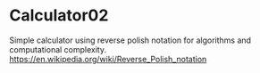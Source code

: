 # Calculator02
Simple calculator using reverse polish notation for algorithms and computational complexity.
https://en.wikipedia.org/wiki/Reverse_Polish_notation
